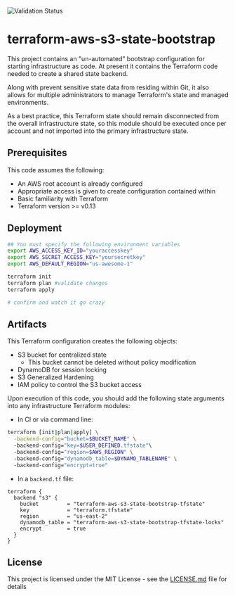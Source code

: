![Validation Status](https://github.com/shrapk2/terraform-aws-s3-state-bootstrap/actions/workflows/default.yml/badge.svg)

# terraform-aws-s3-state-bootstrap

This project contains an "un-automated" bootstrap configuration for starting infrastructure as code. At present it contains the
Terraform code needed to create a shared state backend.

Along with prevent sensitive state data from residing within Git, it also allows for multiple administrators to manage Terraform's state and managed environments.

As a best practice, this Terraform state should remain disconnected from the overall infrastructure state, so this module should be executed once per account and not imported into the primary infrastructure state.

## Prerequisites

This code assumes the following:

- An AWS root account is already configured
- Appropriate access is given to create configuration contained within
- Basic familiarity with Terraform
- Terraform version >= v0.13

## Deployment

```bash
## You must specify the following environment variables
export AWS_ACCESS_KEY_ID="youraccesskey"
export AWS_SECRET_ACCESS_KEY="yoursecretkey"
export AWS_DEFAULT_REGION="us-awesome-1"

terraform init
terraform plan #validate changes
terraform apply

# confirm and watch it go crazy
```

## Artifacts

This Terraform configuration creates the following objects:

- S3 bucket for centralized state
  - This bucket cannot be deleted without policy modification
- DynamoDB for session locking
- S3 Generalized Hardening
- IAM policy to control the S3 bucket access

Upon execution of this code, you should add the following state arguments into any infrastructure Terraform modules:

- In CI or via command line:

```bash
terraform [init|plan|apply] \
  -backend-config="bucket=$BUCKET_NAME" \ 
  -backend-config="key=$USER_DEFINED.tfstate"\ 
  -backend-config="region=$AWS_REGION" \ 
  -backend-config="dynamodb_table=$DYNAMO_TABLENAME" \ 
  -backend-config="encrypt=true"
```

- In a `backend.tf` file:

```hcl
terraform {
  backend "s3" {
    bucket         = "terraform-aws-s3-state-bootstrap-tfstate"
    key            = "terraform.tfstate"
    region         = "us-east-2"
    dynamodb_table = "terraform-aws-s3-state-bootstrap-tfstate-locks"
    encrypt        = true
  }
}
```

## License

This project is licensed under the MIT License - see the [LICENSE.md](LICENSE.md) file for details
